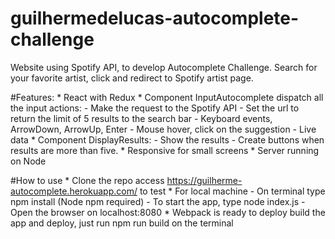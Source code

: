 # guilhermedelucas-autocomplete-challenge

Website using Spotify API, to develop Autocomplete Challenge.
Search for your favorite artist, click and redirect to Spotify artist page.

#Features:
    * React with Redux
    * Component InputAutocomplete dispatch all the input actions:
        - Make the request to the Spotify API
        - Set the url to return the limit of 5 results to the search bar
        - Keyboard events, ArrowDown, ArrowUp, Enter
        - Mouse hover, click on the suggestion
        - Live data
    * Component DisplayResults:
        - Show the results
        - Create buttons when results are more than five.
    * Responsive for small screens
    * Server running on Node

#How to use
    * Clone the repo access https://guilherme-autocomplete.herokuapp.com/ to test
    * For local machine
        - On terminal type npm install (Node npm required)
        - To start the app, type node index.js
        - Open the browser on localhost:8080
    * Webpack is ready to deploy build the app and deploy, just run npm run build on the terminal
